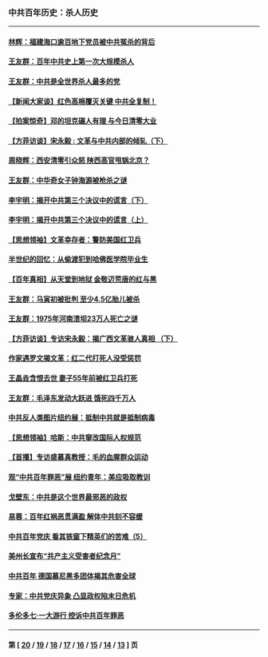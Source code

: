 ### 中共百年历史：杀人历史
---
#### [林辉：福建海口逾百地下党员被中共冤杀的背后](../../pages/nf1176106/n13878946.md?03170430) 
#### [王友群：百年中共史上第一次大规模杀人](../../pages/nf1176106/n13863785.md?03170430) 
#### [王友群：中共是全世界杀人最多的党](../../pages/nf1176106/n13860689.md?03170430) 
#### [【新闻大家谈】红色高棉覆灭关键 中共全复制！](../../pages/nf1176106/n13850222.md?03170430) 
#### [【拍案惊奇】邓的坦克碾人有理 与今日清零大业](../../pages/nf1176106/n13729574.md?03170430) 
#### [【方菲访谈】宋永毅 : 文革与中共内部的倾轧（下）](../../pages/nf1176106/n13486836.md?03170430) 
#### [周晓辉：西安清零引众怒 陕西高官甩锅北京？](../../pages/nf1176106/n13484627.md?03170430) 
#### [王友群：中华奇女子钟海源被枪杀之谜](../../pages/nf1176106/n13430555.md?03170430) 
#### [李宇明：揭开中共第三个决议中的谎言（下）](../../pages/nf1176106/n13389389.md?03170430) 
#### [李宇明：揭开中共第三个决议中的谎言（上）](../../pages/nf1176106/n13388697.md?03170430) 
#### [【思想领袖】文革幸存者：警防美国红卫兵](../../pages/nf1176106/n13339289.md?03170430) 
#### [半世纪的回忆：从偷渡犯到哈佛医学院毕业生](../../pages/nf1176106/n13345328.md?03170430) 
#### [【百年真相】从天堂到地狱 金敬迈荒唐的红与黑](../../pages/nf1176106/n13336995.md?03170430) 
#### [王友群：马寅初被批判 至少4.5亿胎儿被杀](../../pages/nf1176106/n13260313.md?03170430) 
#### [王友群：1975年河南溃坝23万人死亡之谜](../../pages/nf1176106/n13231576.md?03170430) 
#### [【方菲访谈】专访宋永毅：揭广西文革骇人真相 （下）](../../pages/nf1176106/n13209074.md?03170430) 
#### [作家遇罗文揭文革：红二代打死人没受惩罚](../../pages/nf1176106/n13205254.md?03170430) 
#### [王晶垚含恨去世 妻子55年前被红卫兵打死](../../pages/nf1176106/n13203590.md?03170430) 
#### [王友群：毛泽东发动大跃进 饿死四千万人](../../pages/nf1176106/n13177158.md?03170430) 
#### [中共反人类图片纽约展：抵制中共就是抵制病毒](../../pages/nf1176106/n13115371.md?03170430) 
#### [【思想领袖】哈斯：中共窜改国际人权规范](../../pages/nf1176106/n13053647.md?03170430) 
#### [【首播】专访盛慕真教授：毛的血腥群众运动](../../pages/nf1176106/n13091782.md?03170430) 
#### [观“中共百年罪恶”展 纽约青年：美应吸取教训](../../pages/nf1176106/n13085246.md?03170430) 
#### [戈壁东：中共是这个世界最邪恶的政权](../../pages/nf1176106/n13085641.md?03170430) 
#### [易蓉：百年红祸恶贯满盈 解体中共刻不容缓](../../pages/nf1176106/n13084455.md?03170430) 
#### [中共百年党庆 看其铁窗下精英们的苦难（5）](../../pages/nf1176106/n13076766.md?03170430) 
#### [美州长宣布“共产主义受害者纪念月”](../../pages/nf1176106/n13074024.md?03170430) 
#### [中共百年 德国慕尼黑多团体揭其危害全球](../../pages/nf1176106/n13068873.md?03170430) 
#### [专家：中共党庆异象 凸显政权陷末日危机](../../pages/nf1176106/n13067084.md?03170430) 
#### [多伦多七·一大游行 控诉中共百年罪恶](../../pages/nf1176106/n13062043.md?03170430) 

---
#### 第 [ [20](./20.md?03170430) / [19](./19.md?03170430) / [18](./18.md?03170430) / [17](./17.md?03170430) / [16](./16.md?03170430) / [15](./15.md?03170430) / [14](./14.md?03170430) / [13](./13.md?03170430) ] 页
